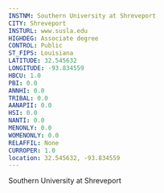 ```yaml
---
INSTNM: Southern University at Shreveport
CITY: Shreveport
INSTURL: www.susla.edu
HIGHDEG: Associate degree
CONTROL: Public
ST_FIPS: Louisiana
LATITUDE: 32.545632
LONGITUDE: -93.834559
HBCU: 1.0
PBI: 0.0
ANNHI: 0.0
TRIBAL: 0.0
AANAPII: 0.0
HSI: 0.0
NANTI: 0.0
MENONLY: 0.0
WOMENONLY: 0.0
RELAFFIL: None
CURROPER: 1.0
location: 32.545632, -93.834559
---
```

Southern University at Shreveport